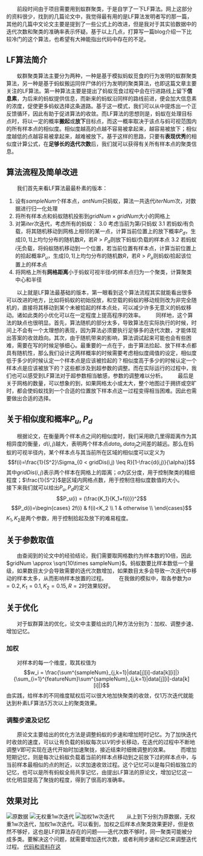 &emsp;&emsp;前段时间由于项目需要用到蚁群聚类，于是自学了一下LF算法。网上这部分的资料很少，找到的几篇论文中，我觉得最有用的是LF算法发明者写的那一篇，其他的几篇中文论文主要是提到了一些公式上的改进，但是我对于其实验数据中的迭代次数和聚类的准确率表示怀疑。基于以上几点，打算写一篇blog介绍一下比较冷门的这个算法，也希望有大神能指出代码中存在的不足。
## LF算法简介
&emsp;&emsp;蚁群聚类算法主要分为两种，一种是基于模拟蚂蚁觅食的行为发明的蚁群聚类算法，另一种是基于蚂蚁搬运同伴尸体的行为发明的聚类算法，也即这篇文章主要关注的LF算法。第一种算法主要是提出了蚂蚁觅食过程中会在行进路线上留下**信息素**，为后来的蚂蚁提供信息，而新来的蚂蚁沿同样的路线前进，便会加大信息素的浓度，促使更多蚂蚁选择这条道路。基于这一模式，我们可以从中提炼出一个正反馈循环，因此有助于促进算法的收敛。而LF算法的思想则是，蚂蚁在处理目标点时，将以一定的概率**搬起**或**放下**目标点，而这一概率取决于该点与蚂可视范围内的所有样本点的相似度。相似度越高的点越不容易被拿起来，越容易被放下；相似度越低的点越容易被拿起来，越难被放下。基于这样的思路，只要有**表现优秀**的相似度计算公式，在**足够长的迭代次数**后，我们就可以获得有关所有样本点的聚类信息。
## 算法流程及简单改进
&emsp;&emsp;我们首先来看LF算法最最朴素的版本：
 1. 设有$sampleNum$个样本点，$antNum$只蚂蚁，算法一共迭代$iterNum$次，对数据进行归一化处理
 2. 将所有样本点和蚂蚁随机投影到$gridNum \times gridNum$大小的网格上
 3. 对第$iter$次迭代，考虑所有的蚂蚁：
	 3.0 考虑当前为第$i$只蚂蚁
	 3.1 若蚂蚁$i$有负载，将其随机移动到网格上相邻的某一点，计算当前位置上的放下概率$P_d$，生成$[0,1]$上均匀分布的随机数$R$，若$R>P_d$则放下蚂蚁$i$负载的样本点
	 3.2 若蚂蚁$i$无负载，将蚂蚁随机移动到一个位置，若当前位置有样本点，计算当前位置上的拾起概率$P_u$，生成$[0,1]$上均匀分布的随机数$R$，若$R>P_u$则蚂蚁$i$拾起该位置上的样本点
4. 将网格上所有**网格距离**小于蚂蚁可视半径$r$的样本点归为一个聚类，计算聚类中心和半径

&emsp;&emsp;以上就是LF算法最基础的版本，第一眼看到这个算法流程其实就能看出很多可以改进的地方，比如将蚂蚁的初始投放，和空载的蚂蚁的移动规则改为非完全随机的，直接将其移动到某个未被拾起的样本点处，可以减少许多无意义的蚂蚁移动。诸如此类的小优化可以在一定程度上提高程序的效率。
&emsp;&emsp;同样地，这个算法的缺点也很明显。首先，算法随机的部分太多，导致算法在实际执行的时候，时间上不会有一个太理想的表现，因为算法必须要执行足够多的迭代次数，才能体现出答案的收敛趋向。其次，由于随机带来的影响，算法调试起来可能也会有些困难，需要在写的时候足够细心。最重要的一点在于，由于算法捡起、放下样本点都具有随机性，那么我们设计这两样概率的时候需要考虑相似度阈值的设定，相似度低于多少的时候认定一个样本点是应该被捡起的？相似度高于多少的时候认定一个样本点是应该被放下的？这些都涉及到超参数的调整。而在实际运行的过程中，我们也可以感受到LF算法对于超参数相当敏感，参数的调整难以分析。
&emsp;&emsp;最后是关于网格的数量，可以想象的到，如果网格太小或太大，整个地图过于拥挤或空旷时，都会使蚂蚁找到一个合适的位置放下样本点这一过程变得相当困难。因此也需要做出合适的选择。

## 关于相似度和概率$P_u,P_d$
&emsp;&emsp;根据论文，在衡量两个样本点之间的相似度时，我们采用欧几里得距离作为其相异度的衡量，$d(i,j)$越大，表明两个样本点$data_i,data_j$之间差的越远。那么在蚂蚁的可视半径内，某个样本点与其当前所在区域的相似度可以定义为$$f(i)=\frac{1}{S^2}\Sigma_{0 < gridDis(i,j) \leq R}[1-\frac{d(i,j)}{\alpha}]$$其中$gridDis(i,j)$表示两个样本在网格上的距离；$\alpha$为区分度，用于控制聚类的精细程度；$\frac{1}{S^2}$是区域内网格点数，用于控制住相似度数值的大小。
&emsp;&emsp;接下来我们就可以给出$P_u,P_d$的定义
$$P_u(i) = (\frac{K_1}{K_1+f(i)})^2$$
$$P_d(i)=\begin{cases}
2f(i) & f(i)<K_2 \\
1 & otherwise \\
\end{cases}$$
$K_1,K_2$是两个参数，用于控制拾起及放下的难易程度。
## 关于参数取值
&emsp;&emsp;由查阅到的论文中的经验结论，我们需要取网格数约为样本数的10倍，因此$gridNum \approx \sqrt{10\times sampleNum}$。蚂蚁数要比样本数低一个量级，如果数目太少会导致需要的迭代次数增加，如果数目太多会导致一次迭代中移动的样本太多，从而影响样本放置的过程。
&emsp;&emsp;在我做的模拟中，取各参数为$\alpha = 0.2,K_1=0.1,K_2=0.15,R=2$时效果较好。

## 关于优化
&emsp;&emsp;对于蚁群算法的优化，论文中主要给出的几种方法分别为：加权、调整步速、增加记忆。
### 加权
&emsp;&emsp;对样本的每一个维度，取其权值为$$w_i = \frac{\sum^{sampleNum}_{j,k=1}|data[j][i]-data[k][i]|}{\sum_{i=1}^{featureNum}\sum^{sampleNum}_{j,k=1}|data[j][i]-data[k][i]|}$$
由实践，给样本的不同维度赋权后可以很大地加快聚类的收敛，仅1万次迭代就能达到朴素LF算法5万次以上的聚类效果。
### 调整步速及记忆
&emsp;&emsp;原论文主要给出的优化方法是调整蚂蚁的步速和增加短时记忆。为了加快迭代时收敛的速度，可以让有负载的蚂蚁每次以$V$的步长移动，在迭代的过程中不断地调整$V$即可实现在迭代开始时加速聚拢，接近结束时细微调整的效果。
&emsp;&emsp;而增加短期记忆，则是每次让蚂蚁负载着当前的样本点移动到之前放下过的样本点中，与当前样本最相似的点的附近，以求加速收敛过程。这个记忆可以是每只蚂蚁独立的记忆，也可以是所有蚂蚁全局共享记忆，由提出LF算法的原论文，增加记忆这一优化明显提高了聚拢的程度，得到了很高的准确率。

## 效果对比
![原数据](https://img-blog.csdnimg.cn/20190522235229494.png?x-oss-process=image/watermark,type_ZmFuZ3poZW5naGVpdGk,shadow_10,text_aHR0cHM6Ly9ibG9nLmNzZG4ubmV0L3UwMTAxNjQ3OTE=,size_16,color_FFFFFF,t_70)
![无权重1w次迭代](https://img-blog.csdnimg.cn/20190522235250377.png?x-oss-process=image/watermark,type_ZmFuZ3poZW5naGVpdGk,shadow_10,text_aHR0cHM6Ly9ibG9nLmNzZG4ubmV0L3UwMTAxNjQ3OTE=,size_16,color_FFFFFF,t_70)
![加权1w次迭代](https://img-blog.csdnimg.cn/20190522235307732.png?x-oss-process=image/watermark,type_ZmFuZ3poZW5naGVpdGk,shadow_10,text_aHR0cHM6Ly9ibG9nLmNzZG4ubmV0L3UwMTAxNjQ3OTE=,size_16,color_FFFFFF,t_70)
&emsp;&emsp;从上到下分别为原数据，无权重1w次迭代，加权1w次迭代。可以看到，加权之后样本点聚类效果更好，但是依然不够好，这也是LF的算法存在的问题——迭代次数不够时，同一聚类可能被分成多类。要解决这个问题，就需要增加迭代次数，或者利用步速和记忆来调整迭代过程。
[代码和资料在这](https://github.com/YYXKirito/ClusterAlgorithm/tree/master/Ant/LF)
